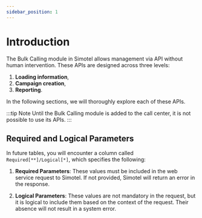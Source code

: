 ```yaml
---
sidebar_position: 1
---
```

# Introduction

The Bulk Calling module in Simotel allows management via API without human intervention. These APIs are designed across three levels: 
1. **Loading information**,
2. **Campaign creation**, 
3. **Reporting**.

In the following sections, we will thoroughly explore each of these APIs.

:::tip Note
Until the Bulk Calling module is added to the call center, it is not possible to use its APIs.
:::

## Required and Logical Parameters

In future tables, you will encounter a column called `Required[**]/Logical[*]`, which specifies the following:

1. **Required Parameters**: These values must be included in the web service request to Simotel. If not provided, Simotel will return an error in the response.

2. **Logical Parameters**: These values are not mandatory in the request, but it is logical to include them based on the context of the request. Their absence will not result in a system error.